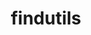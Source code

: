 ---
title: "findutils"
layout: cache
category: package
meta: {"versions": ["4.6.0", "4.8.0"], "compilers": ["gcc@10.3.0", "gcc@7.3.0", "gcc@7.3.1", "gcc@7.4.0", "gcc@7.5.0", "gcc@8.1.0", "gcc@8.3.1", "gcc@8.4.1", "gcc@9.3.0"]}
spec_files: 
 - spec-0.json
 - spec-1.json
 - spec-2.json
 - spec-3.json
 - spec-4.json
 - spec-5.json
 - spec-6.json
 - spec-7.json
 - spec-8.json
 - spec-9.json
 - spec-10.json
 - spec-11.json
 - spec-12.json
 - spec-13.json
 - spec-14.json
 - spec-15.json
 - spec-16.json
 - spec-17.json
 - spec-18.json
 - spec-19.json
 - spec-20.json
 - spec-21.json
 - spec-22.json
 - spec-23.json
 - spec-24.json
 - spec-25.json
 - spec-26.json
 - spec-27.json
 - spec-28.json
 - spec-29.json
 - spec-30.json
 - spec-31.json
 - spec-32.json
 - spec-33.json
 - spec-34.json
 - spec-35.json
 - spec-36.json
 - spec-37.json
 - spec-38.json
 - spec-39.json
 - spec-40.json
 - spec-41.json
 - spec-42.json
 - spec-43.json
spec_names:
 - 'findutils@4.6.0%gcc@7.3.0 patches=84b916c,bd9e4e5 arch=linux-rhel7-ppc64le'
 - 'findutils@4.6.0%gcc@9.3.0 patches=84b916c,bd9e4e5 arch=linux-ubuntu20.04-x86_64'
 - 'findutils@4.6.0%gcc@7.3.0 patches=84b916c,bd9e4e5 arch=linux-centos7-x86_64'
 - 'findutils@4.6.0%gcc@9.3.0 patches=84b916c,bd9e4e5 arch=linux-ubuntu20.04-ppc64le'
 - 'findutils@4.6.0%gcc@8.3.1 patches=84b916c,bd9e4e5 arch=linux-rhel8-aarch64'
 - 'findutils@4.8.0%gcc@8.1.0 arch=linux-rhel7-x86_64'
 - 'findutils@4.6.0%gcc@7.3.0 patches=84b916c,bd9e4e5 arch=linux-ubuntu18.04-x86_64'
 - 'findutils@4.6.0%gcc@8.1.0 patches=84b916c,bd9e4e5 arch=linux-rhel7-power8le'
 - 'findutils@4.6.0%gcc@8.1.0 patches=84b916c,bd9e4e5 arch=linux-rhel7-ppc64le'
 - 'findutils@4.6.0%gcc@8.3.1 patches=84b916c,bd9e4e5 arch=linux-rhel8-x86_64'
 - 'findutils@4.6.0%gcc@8.1.0 patches=84b916c,bd9e4e5 arch=linux-rhel7-x86_64'
 - 'findutils@4.8.0%gcc@7.5.0 arch=linux-ubuntu18.04-x86_64'
 - 'findutils@4.6.0%gcc@8.1.0 patches=84b916c,bd9e4e5 arch=linux-rhel7-x86_64'
 - 'findutils@4.6.0%gcc@8.1.0 patches=84b916c,bd9e4e5 arch=linux-centos7-ppc64le'
 - 'findutils@4.6.0%gcc@7.3.0 patches=84b916c,bd9e4e5 arch=linux-centos8-x86_64'
 - 'findutils@4.6.0%gcc@7.5.0 patches=84b916c,bd9e4e5 arch=linux-ubuntu18.04-aarch64'
 - 'findutils@4.8.0%gcc@10.3.0 arch=linux-ubuntu21.04-ppc64le'
 - 'findutils@4.6.0%gcc@7.3.0 patches=84b916c,bd9e4e5 arch=linux-rhel7-x86_64'
 - 'findutils@4.6.0%gcc@7.5.0 patches=84b916c,bd9e4e5 arch=linux-ubuntu18.04-power8le'
 - 'findutils@4.8.0%gcc@8.3.1 arch=linux-rhel8-ppc64le'
 - 'findutils@4.6.0%gcc@7.3.1 patches=84b916c,bd9e4e5 arch=linux-amzn2-x86_64'
 - 'findutils@4.6.0%gcc@7.5.0 patches=84b916c,bd9e4e5 arch=linux-ubuntu18.04-x86_64'
 - 'findutils@4.8.0%gcc@8.3.1 arch=linux-rhel8-x86_64'
 - 'findutils@4.6.0%gcc@7.3.0 patches=84b916c,bd9e4e5 arch=linux-rhel8-x86_64'
 - 'findutils@4.8.0%gcc@9.3.0 arch=linux-rhel7-x86_64'
 - 'findutils@4.6.0%gcc@7.3.0 patches=84b916c,bd9e4e5 arch=linux-centos7-ppc64le'
 - 'findutils@4.6.0%gcc@8.3.1 patches=84b916c,bd9e4e5 arch=linux-rhel8-ppc64le'
 - 'findutils@4.6.0%gcc@7.5.0 patches=84b916c,bd9e4e5 arch=linux-ubuntu18.04-ppc64le'
 - 'findutils@4.8.0%gcc@9.3.0 arch=linux-rhel7-ppc64le'
 - 'findutils@4.6.0%gcc@8.1.0 patches=84b916c,bd9e4e5 arch=linux-centos7-x86_64'
 - 'findutils@4.8.0%gcc@8.1.0 arch=linux-rhel7-ppc64le'
 - 'findutils@4.6.0%gcc@8.3.1 patches=84b916c,bd9e4e5 arch=linux-centos8-ppc64le'
 - 'findutils@4.6.0%gcc@7.4.0 patches=84b916c,bd9e4e5 arch=linux-ubuntu18.04-x86_64'
 - 'findutils@4.6.0%gcc@7.5.0 patches=84b916c,bd9e4e5 arch=linux-ubuntu18.04-ppc64le'
 - 'findutils@4.8.0%gcc@9.3.0 arch=linux-ubuntu20.04-ppc64le'
 - 'findutils@4.8.0%gcc@9.3.0 arch=linux-ubuntu20.04-x86_64'
 - 'findutils@4.8.0%gcc@8.4.1 arch=linux-rhel8-x86_64'
 - 'findutils@4.6.0%gcc@8.1.0 patches=84b916c,bd9e4e5 arch=linux-rhel7-ppc64le'
 - 'findutils@4.6.0%gcc@8.3.1 patches=84b916c,bd9e4e5 arch=linux-centos8-x86_64'
 - 'findutils@4.6.0%gcc@7.5.0 patches=84b916c,bd9e4e5 arch=linux-ubuntu18.04-x86_64'
 - 'findutils@4.8.0%gcc@10.3.0 arch=linux-ubuntu21.04-x86_64'
 - 'findutils@4.8.0%gcc@7.5.0 arch=linux-ubuntu18.04-ppc64le'
 - 'findutils@4.6.0%gcc@7.3.0 patches=84b916c,bd9e4e5 arch=linux-ubuntu18.04-ppc64le'
 - 'findutils@4.8.0%gcc@8.4.1 arch=linux-rhel8-ppc64le'
---
